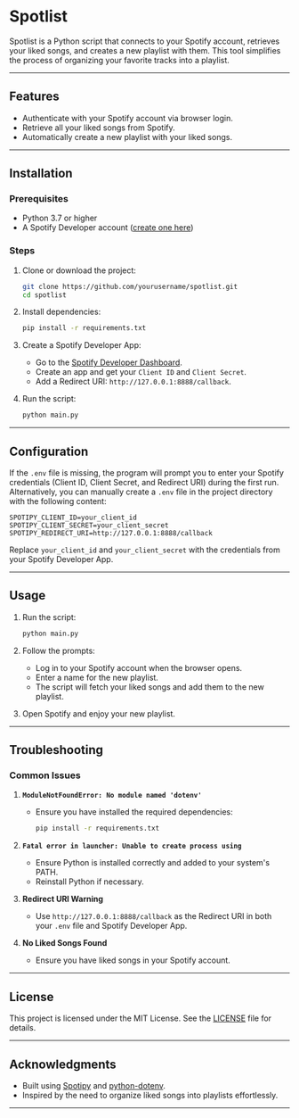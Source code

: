 # Spotlist

Spotlist is a Python script that connects to your Spotify account, retrieves your liked songs, and creates a new playlist with them. This tool simplifies the process of organizing your favorite tracks into a playlist.

---

## Features

- Authenticate with your Spotify account via browser login.
- Retrieve all your liked songs from Spotify.
- Automatically create a new playlist with your liked songs.

---

## Installation

### Prerequisites

- Python 3.7 or higher
- A Spotify Developer account ([create one here](https://developer.spotify.com/dashboard/))

### Steps

1. Clone or download the project:

   ```bash
   git clone https://github.com/yourusername/spotlist.git
   cd spotlist
   ```

2. Install dependencies:

   ```bash
   pip install -r requirements.txt
   ```

3. Create a Spotify Developer App:

   - Go to the [Spotify Developer Dashboard](https://developer.spotify.com/dashboard/).
   - Create an app and get your `Client ID` and `Client Secret`.
   - Add a Redirect URI: `http://127.0.0.1:8888/callback`.

4. Run the script:
   ```bash
   python main.py
   ```

---

## Configuration

If the `.env` file is missing, the program will prompt you to enter your Spotify credentials (Client ID, Client Secret, and Redirect URI) during the first run. Alternatively, you can manually create a `.env` file in the project directory with the following content:

```
SPOTIPY_CLIENT_ID=your_client_id
SPOTIPY_CLIENT_SECRET=your_client_secret
SPOTIPY_REDIRECT_URI=http://127.0.0.1:8888/callback
```

Replace `your_client_id` and `your_client_secret` with the credentials from your Spotify Developer App.

---

## Usage

1. Run the script:

   ```bash
   python main.py
   ```

2. Follow the prompts:

   - Log in to your Spotify account when the browser opens.
   - Enter a name for the new playlist.
   - The script will fetch your liked songs and add them to the new playlist.

3. Open Spotify and enjoy your new playlist.

---

## Troubleshooting

### Common Issues

1. **`ModuleNotFoundError: No module named 'dotenv'`**

   - Ensure you have installed the required dependencies:
     ```bash
     pip install -r requirements.txt
     ```

2. **`Fatal error in launcher: Unable to create process using`**

   - Ensure Python is installed correctly and added to your system's PATH.
   - Reinstall Python if necessary.

3. **Redirect URI Warning**

   - Use `http://127.0.0.1:8888/callback` as the Redirect URI in both your `.env` file and Spotify Developer App.

4. **No Liked Songs Found**
   - Ensure you have liked songs in your Spotify account.

---

## License

This project is licensed under the MIT License. See the [LICENSE](LICENSE) file for details.

---

## Acknowledgments

- Built using [Spotipy](https://spotipy.readthedocs.io/) and [python-dotenv](https://pypi.org/project/python-dotenv/).
- Inspired by the need to organize liked songs into playlists effortlessly.

---
